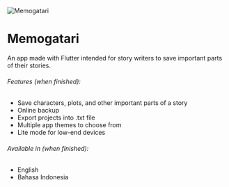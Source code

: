 ![Memogatari](https://user-images.githubusercontent.com/42707275/114414575-21ab1200-9bd9-11eb-9281-f9735bcf9805.png)

# Memogatari

An app made with Flutter intended for story writers to save important parts of their stories.

###### Features (when finished):
- Save characters, plots, and other important parts of a story
- Online backup
- Export projects into .txt file
- Multiple app themes to choose from
- Lite mode for low-end devices

###### Available in (when finished):
- English
- Bahasa Indonesia
